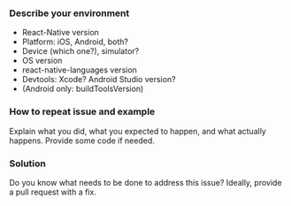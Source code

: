 <!--

Hello!

Please read the following carefully before opening a new issue. Your issue may
be closed if it doesn't provide the informations required.

-->

### Describe your environment

* React-Native version
* Platform: iOS, Android, both?
* Device (which one?), simulator?
* OS version
* react-native-languages version
* Devtools: Xcode? Android Studio version?
* (Android only: buildToolsVersion)

### How to repeat issue and example

Explain what you did, what you expected to happen, and what actually happens.
Provide some code if needed.

### Solution

Do you know what needs to be done to address this issue? Ideally, provide a pull
request with a fix.
